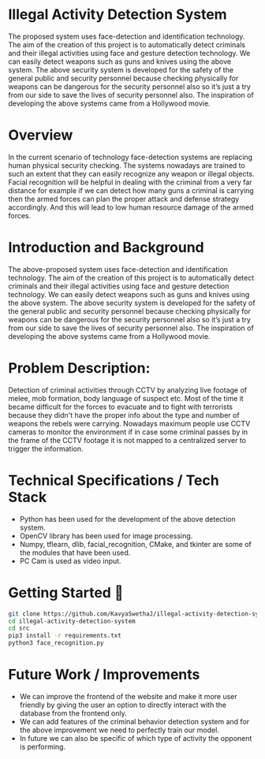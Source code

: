 # Illegal Activity Detection System 

The proposed system uses face-detection and identification technology. The aim of the creation of this project is to automatically detect criminals and their illegal activities using face and gesture detection technology. We can easily detect weapons such as guns and knives using the above system. The above security system is developed for the safety of the general public and security personnel because checking physically for weapons can be dangerous for the security personnel also so it’s just a try from our side to save the lives of security personnel also. The inspiration of developing the above systems came from a Hollywood movie.

# Overview

In the current scenario of technology face-detection systems are replacing human physical security checking. The systems nowadays are trained to such an extent that they can easily recognize any weapon or illegal objects. Facial recognition will be helpful in dealing with the criminal from a very far distance for example if we can detect how many guns a criminal is carrying then the armed forces can plan the proper attack and defense strategy accordingly. And this will lead to low human resource damage of the armed forces.

# Introduction and Background

The above-proposed system uses face-detection and identification technology. The aim of the creation of this project is to automatically detect criminals and their illegal activities using face and gesture detection technology. We can easily detect weapons such as guns and knives using the above system. The above security system is developed for the safety of the general public and security personnel because checking physically for weapons can be dangerous for the security personnel also so it’s just a try from our side to save the lives of security personnel also. The inspiration of developing the above systems came from a Hollywood movie.

# Problem Description:

Detection of criminal activities through CCTV by analyzing live footage of melee, mob formation, body language of suspect etc. Most of the time it became difficult for the forces to evacuate and to fight with terrorists because they didn't have the proper info about the type and number of weapons the rebels were carrying.
Nowadays maximum people use CCTV cameras to monitor the environment if in case some criminal passes by in the frame of the CCTV footage it is not mapped to a centralized server to trigger the information.

# Technical Specifications / Tech Stack

- Python has been used for the development of the above detection system.
- OpenCV library has been used for image processing.
- Numpy, tflearn, dlib, facial_recognition, CMake, and tkinter are some of the modules that have been used.
- PC Cam is used as video input.

# Getting Started :compass:

```bash
git clone https://github.com/KavyaSwethaJ/illegal-activity-detection-system.git
cd illegal-activity-detection-system
cd src
pip3 install -r requirements.txt
python3 face_recognition.py
```

# Future Work / Improvements

- We can improve the frontend of the website and make it more user friendly by giving the user an option to directly interact with the database from the frontend only. 
- We can add features of the criminal behavior detection system and for the above improvement we need to perfectly train our model. 
- In future we can also be specific of which type of activity the opponent is performing.
